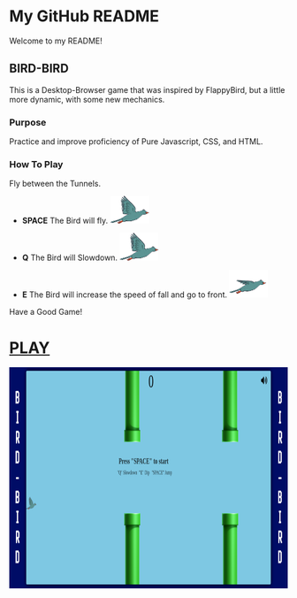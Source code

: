 # My GitHub README

Welcome to my README!

## BIRD-BIRD

This is a Desktop-Browser game that was inspired by FlappyBird, but a little more dynamic, with some new mechanics.

### Purpose

Practice and improve proficiency of Pure Javascript, CSS, and HTML.

### How To Play

Fly between the Tunnels.

-  **SPACE**
    The Bird will fly.
    <img src="./imgs/normal-bird.png" alt="Normal Bird" width="70" height="50">

- **Q** 
    The Bird will Slowdown.
    <img src="./imgs/normal-bird.png" alt="Slowdown Bird" width="70" height="50"> <!-- Adjust width and height as needed -->

- **E** 
    The Bird will increase the speed of fall and go to front.
    <img src="./imgs/downing-bird.png" alt="Downing Bird" width="70" height="50"> <!-- Adjust width and height as needed -->

Have a Good Game! 
# [PLAY](https://the-bird-orpin.vercel.app/)

<!-- Adjust width and height for gameplay images as needed -->
<img src="./imgs/gameplay-start.png" alt="Gameplay Start" width="800" height="400">

